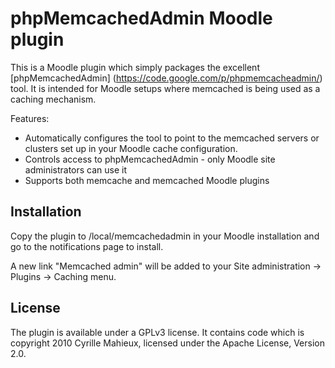 phpMemcachedAdmin Moodle plugin
===============================

This is a Moodle plugin which simply packages the excellent [phpMemcachedAdmin] (https://code.google.com/p/phpmemcacheadmin/) tool. It is intended for Moodle setups where memcached is being used as a caching mechanism.

Features:

* Automatically configures the tool to point to the memcached servers or clusters set up in your Moodle cache configuration.
* Controls access to phpMemcachedAdmin - only Moodle site administrators can use it
* Supports both memcache and memcached Moodle plugins

Installation
------------

Copy the plugin to /local/memcachedadmin in your Moodle installation and go to the notifications page to install.

A new link "Memcached admin" will be added to your Site administration -> Plugins -> Caching menu.

License
-------

The plugin is available under a GPLv3 license. It contains code which is copyright 2010 Cyrille Mahieux,
licensed under the Apache License, Version 2.0.
